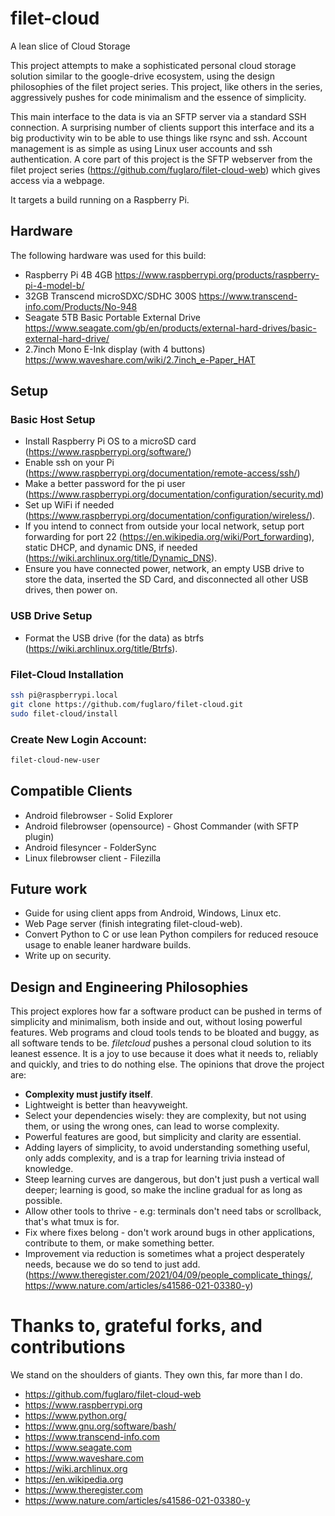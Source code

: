 # filet-cloud
A lean slice of Cloud Storage

This project attempts to make a sophisticated personal cloud storage solution similar to the google-drive ecosystem, using the design philosophies of the filet project series. This project, like others in the series, aggressively pushes for code minimalism and the essence of simplicity.

This main interface to the data is via an SFTP server via a standard SSH connection. A surprising number of clients support this interface and its a big productivity win to be able to use things like rsync and ssh. Account management is as simple as using Linux user accounts and ssh authentication. A core part of this project is the SFTP webserver from the filet project series (https://github.com/fuglaro/filet-cloud-web) which gives access via a webpage.

It targets a build running on a Raspberry Pi.

## Hardware
The following hardware was used for this build:
* Raspberry Pi 4B 4GB https://www.raspberrypi.org/products/raspberry-pi-4-model-b/
* 32GB Transcend microSDXC/SDHC 300S https://www.transcend-info.com/Products/No-948
* Seagate 5TB Basic Portable External Drive https://www.seagate.com/gb/en/products/external-hard-drives/basic-external-hard-drive/
* 2.7inch Mono E-Ink display (with 4 buttons) https://www.waveshare.com/wiki/2.7inch_e-Paper_HAT

## Setup
### Basic Host Setup
* Install Raspberry Pi OS to a microSD card (https://www.raspberrypi.org/software/)
* Enable ssh on your Pi (https://www.raspberrypi.org/documentation/remote-access/ssh/)
* Make a better password for the pi user (https://www.raspberrypi.org/documentation/configuration/security.md)
* Set up WiFi if needed (https://www.raspberrypi.org/documentation/configuration/wireless/).
* If you intend to connect from outside your local network, setup port forwarding for port 22 (https://en.wikipedia.org/wiki/Port_forwarding), static DHCP, and dynamic DNS, if needed (https://wiki.archlinux.org/title/Dynamic_DNS).
* Ensure you have connected power, network, an empty USB drive to store the data, inserted the SD Card, and disconnected all other USB drives, then power on.

### USB Drive Setup
* Format the USB drive (for the data) as btrfs (https://wiki.archlinux.org/title/Btrfs).

### Filet-Cloud Installation
```bash
ssh pi@raspberrypi.local
git clone https://github.com/fuglaro/filet-cloud.git
sudo filet-cloud/install
```
### Create New Login Account:
```bash
filet-cloud-new-user
```

## Compatible Clients
* Android filebrowser - Solid Explorer
* Android filebrowser (opensource) - Ghost Commander (with SFTP plugin)
* Android filesyncer - FolderSync
* Linux filebrowser client - Filezilla

## Future work
* Guide for using client apps from Android, Windows, Linux etc.
* Web Page server (finish integrating filet-cloud-web).
* Convert Python to C or use lean Python compilers for reduced resouce usage to enable leaner hardware builds.
* Write up on security.

## Design and Engineering Philosophies

This project explores how far a software product can be pushed in terms of simplicity and minimalism, both inside and out, without losing powerful features. Web programs and cloud tools tends to be bloated and buggy, as all software tends to be. *filetcloud* pushes a personal cloud solution to its leanest essence. It is a joy to use because it does what it needs to, reliably and quickly, and tries to do nothing else. The opinions that drove the project are:

* **Complexity must justify itself**.
* Lightweight is better than heavyweight.
* Select your dependencies wisely: they are complexity, but not using them, or using the wrong ones, can lead to worse complexity.
* Powerful features are good, but simplicity and clarity are essential.
* Adding layers of simplicity, to avoid understanding something useful, only adds complexity, and is a trap for learning trivia instead of knowledge.
* Steep learning curves are dangerous, but don't just push a vertical wall deeper; learning is good, so make the incline gradual for as long as possible.
* Allow other tools to thrive - e.g: terminals don't need tabs or scrollback, that's what tmux is for.
* Fix where fixes belong - don't work around bugs in other applications, contribute to them, or make something better.
* Improvement via reduction is sometimes what a project desperately needs, because we do so tend to just add. (https://www.theregister.com/2021/04/09/people_complicate_things/, https://www.nature.com/articles/s41586-021-03380-y)

# Thanks to, grateful forks, and contributions

We stand on the shoulders of giants. They own this, far more than I do.

* https://github.com/fuglaro/filet-cloud-web
* https://www.raspberrypi.org
* https://www.python.org/
* https://www.gnu.org/software/bash/
* https://www.transcend-info.com
* https://www.seagate.com
* https://www.waveshare.com
* https://wiki.archlinux.org
* https://en.wikipedia.org
* https://www.theregister.com
* https://www.nature.com/articles/s41586-021-03380-y
